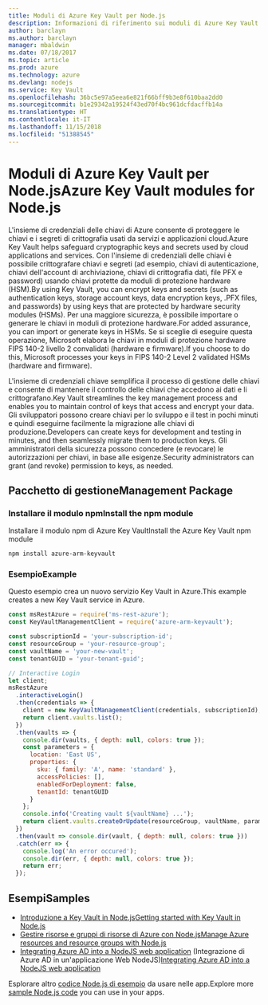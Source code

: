 ```yaml
---
title: Moduli di Azure Key Vault per Node.js
description: Informazioni di riferimento sui moduli di Azure Key Vault per Node.js
author: barclayn
ms.author: barclayn
manager: mbaldwin
ms.date: 07/18/2017
ms.topic: article
ms.prod: azure
ms.technology: azure
ms.devlang: nodejs
ms.service: Key Vault
ms.openlocfilehash: 36bc5e97a5eea6e821f66bff9b3e8f610baa2dd0
ms.sourcegitcommit: b1e29342a19524f43ed70f4bc961dcfdacffb14a
ms.translationtype: HT
ms.contentlocale: it-IT
ms.lasthandoff: 11/15/2018
ms.locfileid: "51388545"
---
```

# <a name="azure-key-vault-modules-for-nodejs"></a><span data-ttu-id="2fb47-103">Moduli di Azure Key Vault per Node.js</span><span class="sxs-lookup"><span data-stu-id="2fb47-103">Azure Key Vault modules for Node.js</span></span>

<span data-ttu-id="2fb47-104">L'insieme di credenziali delle chiavi di Azure consente di proteggere le chiavi e i segreti di crittografia usati da servizi e applicazioni cloud.</span><span class="sxs-lookup"><span data-stu-id="2fb47-104">Azure Key Vault helps safeguard cryptographic keys and secrets used by cloud applications and services.</span></span> <span data-ttu-id="2fb47-105">Con l'insieme di credenziali delle chiavi è possibile crittografare chiavi e segreti (ad esempio, chiavi di autenticazione, chiavi dell'account di archiviazione, chiavi di crittografia dati, file PFX e password) usando chiavi protette da moduli di protezione hardware (HSM).</span><span class="sxs-lookup"><span data-stu-id="2fb47-105">By using Key Vault, you can encrypt keys and secrets (such as authentication keys, storage account keys, data encryption keys, .PFX files, and passwords) by using keys that are protected by hardware security modules (HSMs).</span></span> <span data-ttu-id="2fb47-106">Per una maggiore sicurezza, è possibile importare o generare le chiavi in moduli di protezione hardware.</span><span class="sxs-lookup"><span data-stu-id="2fb47-106">For added assurance, you can import or generate keys in HSMs.</span></span> <span data-ttu-id="2fb47-107">Se si sceglie di eseguire questa operazione, Microsoft elabora le chiavi in moduli di protezione hardware FIPS 140-2 livello 2 convalidati (hardware e firmware).</span><span class="sxs-lookup"><span data-stu-id="2fb47-107">If you choose to do this, Microsoft processes your keys in FIPS 140-2 Level 2 validated HSMs (hardware and firmware).</span></span>

<span data-ttu-id="2fb47-108">L'insieme di credenziali chiave semplifica il processo di gestione delle chiavi e consente di mantenere il controllo delle chiavi che accedono ai dati e li crittografano.</span><span class="sxs-lookup"><span data-stu-id="2fb47-108">Key Vault streamlines the key management process and enables you to maintain control of keys that access and encrypt your data.</span></span> <span data-ttu-id="2fb47-109">Gli sviluppatori possono creare chiavi per lo sviluppo e il test in pochi minuti e quindi eseguirne facilmente la migrazione alle chiavi di produzione.</span><span class="sxs-lookup"><span data-stu-id="2fb47-109">Developers can create keys for development and testing in minutes, and then seamlessly migrate them to production keys.</span></span> <span data-ttu-id="2fb47-110">Gli amministratori della sicurezza possono concedere (e revocare) le autorizzazioni per chiavi, in base alle esigenze.</span><span class="sxs-lookup"><span data-stu-id="2fb47-110">Security administrators can grant (and revoke) permission to keys, as needed.</span></span>

## <a name="management-package"></a><span data-ttu-id="2fb47-111">Pacchetto di gestione</span><span class="sxs-lookup"><span data-stu-id="2fb47-111">Management Package</span></span>

### <a name="install-the-npm-module"></a><span data-ttu-id="2fb47-112">Installare il modulo npm</span><span class="sxs-lookup"><span data-stu-id="2fb47-112">Install the npm module</span></span> 

<span data-ttu-id="2fb47-113">Installare il modulo npm di Azure Key Vault</span><span class="sxs-lookup"><span data-stu-id="2fb47-113">Install the Azure Key Vault npm module</span></span>

```bash
npm install azure-arm-keyvault
```

### <a name="example"></a><span data-ttu-id="2fb47-114">Esempio</span><span class="sxs-lookup"><span data-stu-id="2fb47-114">Example</span></span>

<span data-ttu-id="2fb47-115">Questo esempio crea un nuovo servizio Key Vault in Azure.</span><span class="sxs-lookup"><span data-stu-id="2fb47-115">This example creates a new Key Vault service in Azure.</span></span>

```javascript
const msRestAzure = require('ms-rest-azure');
const KeyVaultManagementClient = require('azure-arm-keyvault');

const subscriptionId = 'your-subscription-id';
const resourceGroup = 'your-resource-group';
const vaultName = 'your-new-vault';
const tenantGUID = 'your-tenant-guid';

// Interactive Login
let client;
msRestAzure
  .interactiveLogin()
  .then(credentials => {
    client = new KeyVaultManagementClient(credentials, subscriptionId);
    return client.vaults.list();
  })
  .then(vaults => {
    console.dir(vaults, { depth: null, colors: true });
    const parameters = {
      location: 'East US',
      properties: {
        sku: { family: 'A', name: 'standard' },
        accessPolicies: [],
        enabledForDeployment: false,
        tenantId: tenantGUID
      }
    };
    console.info('Creating vault ${vaultName} ...');
    return client.vaults.createOrUpdate(resourceGroup, vaultName, parameters);
  })
  .then(vault => console.dir(vault, { depth: null, colors: true }))
  .catch(err => {
    console.log('An error occured');
    console.dir(err, { depth: null, colors: true });
    return err;
  });
```

## <a name="samples"></a><span data-ttu-id="2fb47-116">Esempi</span><span class="sxs-lookup"><span data-stu-id="2fb47-116">Samples</span></span>

- [<span data-ttu-id="2fb47-117">Introduzione a Key Vault in Node.js</span><span class="sxs-lookup"><span data-stu-id="2fb47-117">Getting started with Key Vault in Node.js</span></span>](https://azure.microsoft.com/resources/samples/key-vault-node-getting-started/)
- [<span data-ttu-id="2fb47-118">Gestire risorse e gruppi di risorse di Azure con Node.js</span><span class="sxs-lookup"><span data-stu-id="2fb47-118">Manage Azure resources and resource groups with Node.js</span></span>](https://azure.microsoft.com/resources/samples/resource-manager-node-resources-and-groups/) 
- <span data-ttu-id="2fb47-119">[Integrating Azure AD into a NodeJS web application](https://azure.microsoft.com/resources/samples/active-directory-node-webapp-openidconnect/) (Integrazione di Azure AD in un'applicazione Web NodeJS)</span><span class="sxs-lookup"><span data-stu-id="2fb47-119">[Integrating Azure AD into a NodeJS web application](https://azure.microsoft.com/resources/samples/active-directory-node-webapp-openidconnect/)</span></span> 

<span data-ttu-id="2fb47-120">Esplorare altro [codice Node.js di esempio](https://azure.microsoft.com/resources/samples/?platform=nodejs) da usare nelle app.</span><span class="sxs-lookup"><span data-stu-id="2fb47-120">Explore more [sample Node.js code](https://azure.microsoft.com/resources/samples/?platform=nodejs) you can use in your apps.</span></span>
